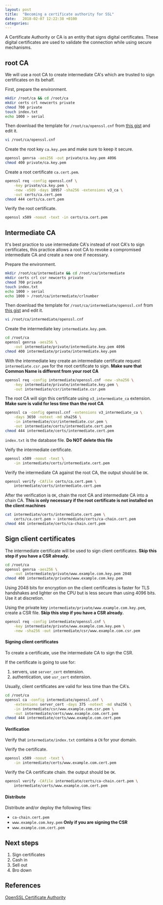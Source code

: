 ```yaml
---
layout: post
title:  "Becoming a certificate authority for SSL"
date:   2018-02-07 12:22:38 +0100
categories:
---
```


A Certificate Authority or CA is an entity that signs digital certificates.
These digital certificates are used to validate the connection while using secure mechanisms.

## root CA

We will use a root CA to create intermediate CA's which are trusted to sign certificates on its behalf.

First, prepare the environment.

```bash
mkdir /root/ca && cd /root/ca
mkdir certs crl newcerts private
chmod 700 private
touch index.txt
echo 1000 > serial
```

Then download the template for `/root/ca/openssl.cnf` from [this gist](https://gist.github.com/memogarcia/2ba4b4fee8a588a7448297bc8cc4e0d9) and edit it.

```bash
vi /root/ca/openssl.cnf
```

Create the root key `ca.key.pem` and make sure to keep it secure.

```bash
openssl genrsa -aes256 -out private/ca.key.pem 4096
chmod 400 private/ca.key.pem
```

Create a root certificate `ca.cert.pem`.

```bash
openssl req -config openssl.cnf \
    -key private/ca.key.pem \
    -new -x509 -days 10957 -sha256 -extensions v3_ca \
    -out certs/ca.cert.pem
chmod 444 certs/ca.cert.pem
```

Verify the root certificate.

```bash
openssl x509 -noout -text -in certs/ca.cert.pem
```

## Intermediate CA

It's best practice to use intermediate CA's instead of root CA's to sign certificates, this practice allows a root CA to revoke a compromised intermediate CA and create a new one if necessary.

Prepare the environment.

```bash
mkdir /root/ca/intermediate && cd /root/ca/intermediate
mkdir certs crl csr newcerts private
chmod 700 private
touch index.txt
echo 1000 > serial
echo 1000 > /root/ca/intermediate/crlnumber
```

Then download the template for `/root/ca/intermediate/openssl.cnf` from [this gist](https://gist.github.com/memogarcia/4c82f92bb4daf7ebc22517df24ce7a61) and edit it.

```bash
vi /root/ca/intermediate/openssl.cnf
```

Create the intermediate key `intermediate.key.pem`.

```bash
cd /root/ca
openssl genrsa -aes256 \
    -out intermediate/private/intermediate.key.pem 4096
chmod 400 intermediate/private/intermediate.key.pem
```

With the intermediate key create an intermediate certificate request `intermediate.csr.pem` for the root certificate to sign. **Make sure that Common Name is different from your root CA**

```bash
openssl req -config intermediate/openssl.cnf -new -sha256 \
    -key intermediate/private/intermediate.key.pem \
    -out intermediate/csr/intermediate.csr.pem
```

The root CA will sign this certificate using `v3_intermediate_ca` extension. **Make sure is valid for less time than the root CA**

```bash
openssl ca -config openssl.cnf -extensions v3_intermediate_ca \
    -days 3650 -notext -md sha256 \
    -in intermediate/csr/intermediate.csr.pem \
    -out intermediate/certs/intermediate.cert.pem
chmod 444 intermediate/certs/intermediate.cert.pem
```

`index.txt` is the database file. **Do NOT delete this file**

Veify the intermediate certificate.

```bash
openssl x509 -noout -text \
    -in intermediate/certs/intermediate.cert.pem
```

Verify the intermediate CA against the root CA, the output should be `OK`.

```bash
openssl verify -CAfile certs/ca.cert.pem \
    intermediate/certs/intermediate.cert.pem
```

After the verification is `OK`, chain the root CA and intermediate CA into a chain CA. **This is only necessary if the root certificate is not installed on the client machines**

```bash
cat intermediate/certs/intermediate.cert.pem \
    certs/ca.cert.pem > intermediate/certs/ca-chain.cert.pem
chmod 444 intermediate/certs/ca-chain.cert.pem
```

## Sign client certificates

The intermediate certificate will be used to sign client certificates. **Skip this step if you have a CSR already.**

```bash
cd /root/ca
openssl genrsa -aes256 \
    -out intermediate/private/www.example.com.key.pem 2048
chmod 400 intermediate/private/www.example.com.key.pem
```

Using 2048 bits for encryption on the client certificates is faster for TLS handshakes and lighter on the CPU but is less secure than using 4096 bits. Use it at discretion.

Using the private key `intermediate/private/www.example.com.key.pem`, create a CSR file. **Skip this step if you have a CSR already.**

```bash
openssl req -config intermediate/openssl.cnf \
    -key intermediate/private/www.example.com.key.pem \
    -new -sha256 -out intermediate/csr/www.example.com.csr.pem
```

#### Signing client certificates

To create a certificate, use the intermediate CA to sign the CSR.

If the certificate is going to use for:

1. servers, use `server_cert` extension.
2. authentication, use `usr_cert` extension.

Usually, client certificates are valid for less time than the CA's.

```bash
cd /root/ca
openssl ca -config intermediate/openssl.cnf \
    -extensions server_cert -days 375 -notext -md sha256 \
    -in intermediate/csr/www.example.com.csr.pem \
    -out intermediate/certs/www.example.com.cert.pem
chmod 444 intermediate/certs/www.example.com.cert.pem
```

#### Verification

Verify that `intermediate/index.txt` contains a `CN` for your domain.

Verify the certificate.

```bash
openssl x509 -noout -text \
    -in intermediate/certs/www.example.com.cert.pem
```

Verify the CA certificate chain. the output should be `OK`.

```bash
openssl verify -CAfile intermediate/certs/ca-chain.cert.pem \
    intermediate/certs/www.example.com.cert.pem
```

#### Distribute

Distribute and/or deploy the following files:

* `ca-chain.cert.pem`
* `www.example.com.key.pem`  **Only if you are signing the CSR**
* `www.example.com.cert.pem`

## Next steps

1. Sign certificates
2. Cash in
3. Sell out
4. Bro down

## References

[OpenSSL Certificate Authority](https://jamielinux.com/docs/openssl-certificate-authority/index.html)